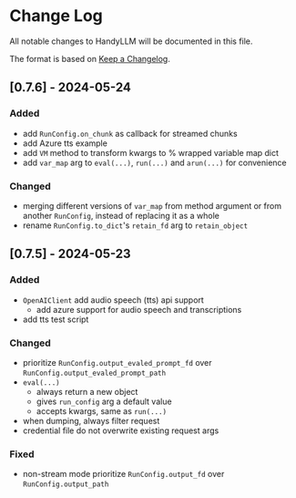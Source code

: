 # Change Log

All notable changes to HandyLLM will be documented in this file.

The format is based on [Keep a Changelog](https://keepachangelog.com/en/1.1.0/).


## [0.7.6] - 2024-05-24

### Added

- add `RunConfig.on_chunk` as callback for streamed chunks
- add Azure tts example
- add `VM` method to transform kwargs to % wrapped variable map dict
- add `var_map` arg to `eval(...)`, `run(...)` and `arun(...)` for convenience

### Changed

- merging different versions of `var_map` from method argument or from another `RunConfig`, instead of replacing it as a whole
- rename `RunConfig.to_dict`'s `retain_fd` arg to `retain_object`


## [0.7.5] - 2024-05-23

### Added

- `OpenAIClient` add audio speech (tts) api support
  - add azure support for audio speech and transcriptions
- add tts test script

### Changed

- prioritize `RunConfig.output_evaled_prompt_fd` over `RunConfig.output_evaled_prompt_path`
- `eval(...)`
  - always return a new object
  - gives `run_config` arg a default value
  - accepts kwargs, same as `run(...)`
- when dumping, always filter request
- credential file do not overwrite existing request args

### Fixed

- non-stream mode prioritize `RunConfig.output_fd` over `RunConfig.output_path`


